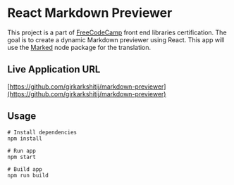 # React Markdown Previewer

This project is a part of [FreeCodeCamp](https://www.freecodecamp.com) front end libraries certification.
The goal is to create a dynamic Markdown previewer using React. This app will use the [Marked](https://www.npmjs.com/package/marked) node package for the translation.

## Live Application URL

[https://github.com/girkarkshitij/markdown-previewer](https://github.com/girkarkshitij/markdown-previewer)

## Usage

```
# Install dependencies
npm install
```

```
# Run app
npm start
```

```
# Build app
npm run build
```
